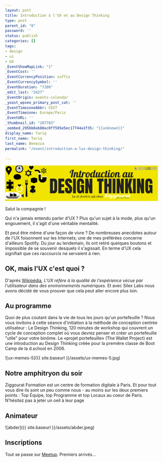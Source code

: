```yaml
---
layout: post
title: Introduction à l'UX et au Design Thinking
type: post
parent_id: "0"
password: ''
status: publish
categories: []
tags:
- design
- ui
- UX
_EventShowMapLink: "1"
_EventCost: ''
_EventCurrencyPosition: suffix
_EventCurrencySymbol: ''
_EventDuration: "7200"
_edit_last: "2427"
_EventOrigin: events-calendar
_yoast_wpseo_primary_post_cat: ''
_EventTimezoneAbbr: CEST
_EventTimezone: Europe/Paris
_EventURL: ''
_thumbnail_id: "207783"
_oembed_295bb8ab88ac0ff595e5ec17744a1f35: "{{unknown}}"
display_name: Tariq
first_name: Tariq
last_name: Benezza
permalink: "/event/introduction-a-lux-design-thinking/"

---
```

![](/assets/intro-design-thinking.png)

Salut la compagnie !

Qui n'a jamais entendu parler d'UX ? Plus qu'un sujet à la mode, plus qu'un engouement, il s'agit d'une véritable mentalité.

Et peut être même d'une façon de vivre ? De nombreuses anecdotes autour de l'UX foisonnent sur les Internets; une de mes préférées concerne d'ailleurs Spotify. Du jour au lendemain, ils ont retiré quelques boutons et impossible de se souvenir desquels il s'agissait. En terme d'UX cela signifiait que ces raccourcis ne servaient à rien.

## OK, mais l'UX c'est quoi ?

D'après [Wikipédia](https://fr.wikipedia.org/wiki/Exp%C3%A9rience_utilisateur), _L'UX réfère à la qualité de l'expérience vécue par l'utilisateur dans des environnements numériques._ Et avec Silex Labs nous avons décidé de vous prouver que cela peut aller encore plus loin.

## Au programme

Quoi de plus coutant dans la vie de tous les jours qu'un portefeuille ? Nous vous invitons à cette séance d'initiation à la méthode de conception centrée utilisateur
: Le Design Thinking, 120 minutes de workshop qui couvrent un cycle de conception complet où vous devrez penser et créer un portefeuille "utile" pour votre binôme. Le «projet portefeuille» (The Wallet Project) est une introduction au Design Thinking créée pour la première classe de Boot Camp de la d.school en 2006.

![ux-memes-5]({{ site.baseurl }}/assets/ux-memes-5.jpg)

## Notre amphitryon du soir

Ziggourat Formation est un centre de formation digitale à Paris. Et pour tout vous dire ils sont un peu comme nous - au moins sur les deux premiers points
: Top Équipe, top Programme et top Locaux au coeur de Paris. N'hésitez pas à jeter un oeil à leur page

## Animateur

![abder]({{ site.baseurl }}/assets/abder.jpeg)

## Inscriptions

Tout se passe sur [Meetup](https://www.meetup.com/Silex-Labs-Aperopensource/events/260377846/). Premiers arrivés...